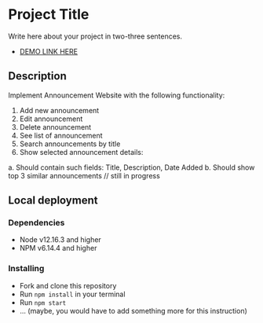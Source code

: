 # Project Title

Write here about your project in two-three sentences.
- [DEMO LINK HERE](https://lancaelot.github.io/Announcement_Website/)

## Description

Implement Announcement Website with the following functionality:
1. Add new announcement
2. Edit announcement
3. Delete announcement
4. See list of announcement
5. Search announcements by title
6. Show selected announcement details:

a. Should contain such fields: Title, Description, Date Added
b. Should show top 3 similar announcements // still in progress

## Local deployment

### Dependencies
* Node v12.16.3 and higher
* NPM v6.14.4 and higher



### Installing
* Fork and clone this repository
* Run `npm install` in your terminal
* Run `npm start`
* ... (maybe, you would have to add something more for this instruction)


